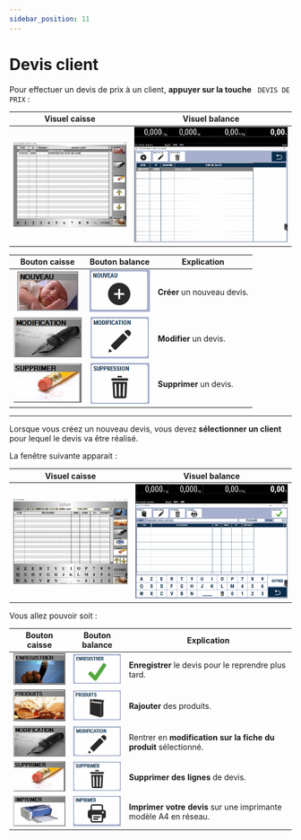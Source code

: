 ```yaml
---
sidebar_position: 11
---
```


# Devis client

Pour effectuer un devis de prix à un client, **appuyer sur la touche** ``` DEVIS DE PRIX``` :

| Visuel caisse | Visuel balance |
|:-----------:|:-----------:|
|![illustration aspect test](./assets/devis.PNG) | ![illustration aspect test](./assets/devisbalance.PNG)   |


| Bouton caisse | Bouton balance | Explication | 
|:-----------:|:--------------:|------------------|
| ![logo de seg2inov](./assets/boutonnouveau.PNG) | ![logo de seg2inov](./assets/nouveaubalance.PNG) |**Créer** un nouveau devis. |
| ![logo de seg2inov](./assets/boutonmodif.PNG) |  ![logo de seg2inov](./assets/modifbalance.PNG) |**Modifier** un devis.  |
| ![logo de seg2inov](./assets/boutonsupprdevis.PNG) | ![logo de seg2inov](./assets/suppbalance.PNG) |**Supprimer** un devis. |

------------------

Lorsque vous créez un nouveau devis, vous devez **sélectionner un client** pour lequel le devis va être réalisé.

La fenêtre suivante apparait :

| Visuel caisse | Visuel balance |
|:-----------:|:-----------:|
|![illustration aspect test](./assets/devisliste.PNG) | ![illustration aspect test](./assets/nveaudevisbalance.PNG)   |


Vous allez pouvoir soit : 

| Bouton caisse | Bouton balance | Explication | 
|:-----------:|:----:|---------------------------|
| ![logo de seg2inov](./assets/boutonenregistre.PNG) | ![logo de seg2inov](./assets/enregistrerb.PNG) |  **Enregistrer** le devis pour le reprendre plus tard. |
| ![logo de seg2inov](./assets/boutonproduit.PNG) | ![logo de seg2inov](./assets/produitsb.PNG) | **Rajouter** des produits. |
| ![logo de seg2inov](./assets/boutonmodif.PNG) | ![logo de seg2inov](./assets/modificationb.PNG) | Rentrer en **modification sur la fiche du produit** sélectionné. |
| ![logo de seg2inov](./assets/boutonsupprdevis.PNG) |![logo de seg2inov](./assets/supprimerb.PNG) | **Supprimer des lignes** de devis. |
| ![logo de seg2inov](./assets/boutonimpri.PNG) | ![logo de seg2inov](./assets/imprimerb.PNG) |**Imprimer votre devis** sur une imprimante modèle A4 en réseau. |